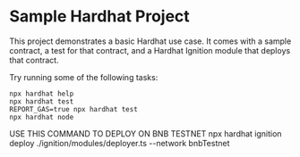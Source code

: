 # Sample Hardhat Project

This project demonstrates a basic Hardhat use case. It comes with a sample contract, a test for that contract, and a Hardhat Ignition module that deploys that contract.

Try running some of the following tasks:

```shell
npx hardhat help
npx hardhat test
REPORT_GAS=true npx hardhat test
npx hardhat node
```



USE THIS COMMAND TO DEPLOY ON BNB TESTNET
 npx hardhat ignition deploy ./ignition/modules/deployer.ts --network bnbTestnet